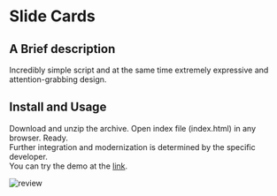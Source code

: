 # Slide Cards

## A Brief description

Incredibly simple script and at the same time extremely expressive and attention-grabbing design.

## Install and Usage

Download and unzip the archive. Open index file (index.html) in any browser. Ready.  
Further integration and modernization is determined by the specific developer.  
You can try the demo at the [link](https://alekstar79.github.io/cards/).

![review](./assets/review.gif)
